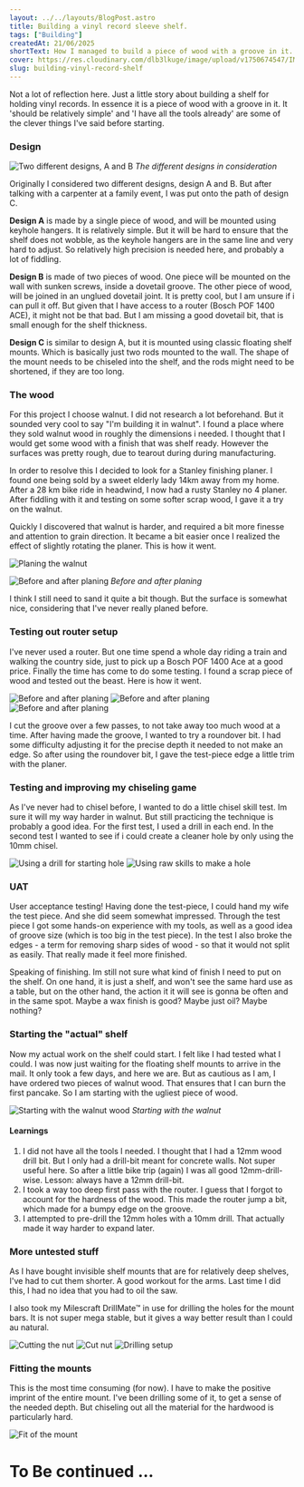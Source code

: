 ```yaml
---
layout: ../../layouts/BlogPost.astro
title: Building a vinyl record sleeve shelf.
tags: ["Building"]
createdAt: 21/06/2025
shortText: How I managed to build a piece of wood with a groove in it.
cover: https://res.cloudinary.com/dlb3lkuge/image/upload/v1750674547/IMG20250620134030_hhapda.jpg
slug: building-vinyl-record-shelf
---
```


Not a lot of reflection here. Just a little story about building a shelf for holding vinyl records. In essence it is a piece of wood with a groove in it. It 'should be relatively simple' and 'I have all the tools already' are some of the clever things I've said before starting.

### Design
![Two different designs, A and B](https://res.cloudinary.com/dlb3lkuge/image/upload/v1750501375/record_holder_design_gr2di2.png)
*The different designs in consideration*

Originally I considered two different designs, design A and B. But after talking with a carpenter at a family event, I was put onto the path of design C. 

**Design A** is made by a single piece of wood, and will be mounted using keyhole hangers. It is relatively simple. But it will be hard to ensure that the shelf does not wobble, as the keyhole hangers are in the same line and very hard to adjust. So relatively high precision is needed here, and probably a lot of fiddling.

**Design B** is made of two pieces of wood. One piece will be mounted on the wall with sunken screws, inside a dovetail groove. The other piece of wood, will be joined in an unglued dovetail joint.  It is pretty cool, but I am unsure if i can pull it off. But given that I have access to a router (Bosch POF 1400 ACE), it might not be that bad. But I am missing a good dovetail bit, that is small enough for the shelf thickness.

**Design C** is similar to design A, but it is mounted using classic floating shelf mounts. Which is basically just two rods mounted to the wall. The shape of the mount needs to be chiseled into the shelf, and the rods might need to be shortened, if they are too long.

### The wood
For this project I choose walnut. I did not research a lot beforehand. But it sounded very cool to say "I'm building it in walnut". I found a place where they sold walnut wood in roughly the dimensions i needed. I thought that I would get some wood with a finish that was shelf ready. However the surfaces was pretty rough, due to tearout during during manufacturing.

In order to resolve this I decided to look for a Stanley finishing planer. I found one being sold by a sweet elderly lady 14km away from my home. After a 28 km bike ride in headwind, I now had a rusty Stanley no 4 planer. After fiddling with it and testing on some softer scrap wood, I gave it a try on the walnut. 

Quickly I discovered that walnut is harder, and required a bit more finesse and attention to grain direction. It became a bit easier once I realized the effect of slightly rotating the planer. This is how it went.

![Planing the walnut](https://res.cloudinary.com/dlb3lkuge/image/upload/v1750674547/IMG20250620134030_hhapda.jpg)

![Before and after planing](https://res.cloudinary.com/dlb3lkuge/image/upload/v1750503351/wood_sckigo.jpg)
*Before and after planing*

I think I still need to sand it quite a bit though. But the surface is somewhat nice, considering that I've never really planed before.




### Testing out router setup

I've never used a router. But one time spend a whole day riding a train and walking the country side, just to pick up a Bosch POF 1400 Ace at a good price. Finally the time has come to do some testing. I found a scrap piece of wood and tested out the beast. Here is how it went.


<gallery>

![Before and after planing](https://res.cloudinary.com/dlb3lkuge/image/upload/v1750674385/IMG20250623113328_bozciy.jpg)
![Before and after planing](https://res.cloudinary.com/dlb3lkuge/image/upload/v1750674385/IMG20250623114000_odyjbs.jpg)
![Before and after planing](https://res.cloudinary.com/dlb3lkuge/image/upload/v1750674384/IMG20250623115110_vixtvt.jpg)

</gallery>

I cut the groove over a few passes, to not take away too much wood at a time. After having made the groove, I wanted to try a roundover bit. I had some difficulty adjusting it for the precise depth it needed to not make an edge. So after using the roundover bit, I gave the test-piece edge a little trim with the planer.


### Testing and improving my chiseling game

As I've never had to chisel before, I wanted to do a little chisel skill test. Im sure it will my way harder in walnut. But still practicing the technique is probably a good idea. For the first test, I used a drill in each end. In the second test I wanted to see if i could create a cleaner hole by only using the 10mm chisel.

<gallery>

![Using a drill for starting hole](https://res.cloudinary.com/dlb3lkuge/image/upload/v1750774766/IMG20250624161608_ciddtt.jpg)
![Using raw skills to make a hole](https://res.cloudinary.com/dlb3lkuge/image/upload/v1750774766/IMG20250624161617_vfs7ty.jpg)

</gallery>


### UAT
User acceptance testing! Having done the test-piece, I could hand my wife the test piece. And she did seem somewhat impressed. Through the test piece I got some hands-on experience with my tools, as well as a good idea of groove size (which is too big in the test piece). In the test I also broke the edges - a term for removing sharp sides of wood - so that it would not split as easily. That really made it feel more finished.

Speaking of finishing. Im still not sure what kind of finish I need to put on the shelf. On one hand, it is just a shelf, and won't see the same hard use as a table, but on the other hand, the action it it will see is gonna be often and in the same spot. Maybe a wax finish is good? Maybe just oil? Maybe nothing?


### Starting the "actual" shelf
Now my actual work on the shelf could start. I felt like I had tested what I could. I was now just waiting for the floating shelf mounts to arrive in the mail. It only took a few days, and here we are.
But as cautious as I am, I have ordered two pieces of walnut wood. That ensures that I can burn the first pancake. So I am starting with the ugliest piece of wood.

![Starting with the walnut wood](https://res.cloudinary.com/dlb3lkuge/image/upload/v1750970443/IMG20250626144241_xh0lq1.jpg)
*Starting with the walnut*

#### Learnings
1. I did not have all the tools I needed. I thought that I had a 12mm wood drill bit. But I only had a drill-bit meant for concrete walls. Not super useful here. So after a little bike trip (again) I was all good 12mm-drill-wise. Lesson: always have a 12mm drill-bit.
2. I took a way too deep first pass with the router. I guess that I forgot to account for the hardness of the wood. This made the router jump a bit, which made for a bumpy edge on the groove.
3. I attempted to pre-drill the 12mm holes with a 10mm drill. That actually made it way harder to expand later. 


### More untested stuff
As I have bought invisible shelf mounts that are for relatively deep shelves, I've had to cut them shorter. A good workout for the arms. Last time I did this, I had no idea that you had to oil the saw.

I also took my Milescraft DrillMate™ in use for drilling the holes for the mount bars. It is not super mega stable, but it gives a way better result than I could au natural.

<gallery>

![Cutting the nut](https://res.cloudinary.com/dlb3lkuge/image/upload/v1750970439/IMG20250626153011_mw4lml.jpg)
![Cut nut](https://res.cloudinary.com/dlb3lkuge/image/upload/v1750970441/IMG20250626153703_ufi0cv.jpg)
![Drilling setup](https://res.cloudinary.com/dlb3lkuge/image/upload/v1750970444/IMG20250626152537_azshn1.jpg)

</gallery>

### Fitting the mounts
This is the most time consuming (for now). I have to make the positive imprint of the entire mount. I've been drilling some of it, to get a sense of the needed depth. But chiseling out all the material for the hardwood is particularly hard.

![Fit of the mount](https://res.cloudinary.com/dlb3lkuge/image/upload/v1750970442/IMG20250626184811_iaqehj.jpg)

# To Be continued ... 
